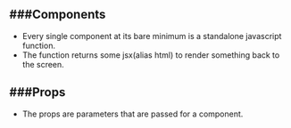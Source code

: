 ###Components
---

- Every single component at its bare minimum is a standalone javascript function.
- The function returns some jsx(alias html) to render something back to the screen.

###Props
---

- The props are parameters that are passed for a component.

